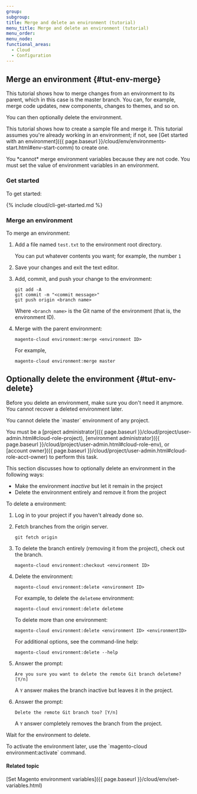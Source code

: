 ```yaml
---
group:
subgroup:
title: Merge and delete an environment (tutorial)
menu_title: Merge and delete an environment (tutorial)
menu_order:
menu_node:
functional_areas:
  - Cloud
  - Configuration
---
```


## Merge an environment {#tut-env-merge}

This tutorial shows how to merge changes from an environment to its parent, which in this case is the master branch. You can, for example, merge code updates, new components, changes to themes, and so on.

You can then optionally delete the environment.

This tutorial shows how to create a sample file and merge it. This tutorial assumes you're already working in an environment; if not, see [Get started with an environment]({{ page.baseurl }}/cloud/env/environments-start.html#env-start-comm) to create one.

<div class="bs-callout bs-callout-info" id="info" markdown="1">
You *cannot* merge environment variables because they are not code. You must set the value of environment variables in an environment.
</div>

### Get started

To get started:

{% include cloud/cli-get-started.md %}

### Merge an environment

To merge an environment:

1.	Add a file named `test.txt` to the environment root directory.

	You can put whatever contents you want; for example, the number `1`
7.	Save your changes and exit the text editor.
8.	Add, commit, and push your change to the environment:

		git add -A
		git commit -m "<commit message>"
		git push origin <branch name>

	Where `<branch name>` is the Git name of the environment (that is, the environment ID).

9.	Merge with the parent environment:

		magento-cloud environment:merge <environment ID>

	For example,

		magento-cloud environment:merge master

## Optionally delete the environment {#tut-env-delete}

Before you delete an environment, make sure you don't need it anymore. You cannot recover a deleted environment later.

<div class="bs-callout bs-callout-info" id="info" markdown="1">
You cannot delete the `master` environment of any project.
</div>

You must be a [project administrator]({{ page.baseurl }}/cloud/project/user-admin.html#cloud-role-project), [environment administrator]({{ page.baseurl }}/cloud/project/user-admin.html#cloud-role-env), or [account owner]({{ page.baseurl }}/cloud/project/user-admin.html#cloud-role-acct-owner) to perform this task.

This section discusses how to optionally delete an environment in the following ways:

*	Make the environment *inactive* but let it remain in the project
*	Delete the environment entirely and remove it from the project

To delete a environment:

1.	Log in to your project if you haven't already done so.
2.	Fetch branches from the origin server.

		git fetch origin
2.	To delete the branch entirely (removing it from the project), check out the branch.

		magento-cloud environment:checkout <environment ID>
2.	Delete the environment:

		magento-cloud environment:delete <environment ID>

	For example, to delete the `deleteme` environment:

		magento-cloud environment:delete deleteme

	To delete more than one environment:

		magento-cloud environment:delete <environment ID> <environmentID>

	For additional options, see the command-line help:

		magento-cloud environment:delete --help

3.	Answer the prompt:

		Are you sure you want to delete the remote Git branch deleteme? [Y/n]

	A `Y` answer makes the branch inactive but leaves it in the project.
5.	Answer the prompt:

		Delete the remote Git branch too? [Y/n]

	A `Y` answer completely removes the branch from the project.

Wait for the environment to delete.

<div class="bs-callout bs-callout-info" id="info" markdown="1">
To activate the environment later, use the `magento-cloud environment:activate` command.
</div>

#### Related topic
[Set Magento environment variables]({{ page.baseurl }}/cloud/env/set-variables.html)
